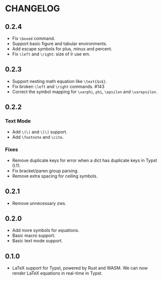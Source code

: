 # CHANGELOG

## 0.2.4

- Fix `\boxed` command.
- Support basic figure and tabular environments.
- Add escape symbols for plus, minus and percent.
- Fix `\left` and `\right`: size of lr use em.


## 0.2.3

- Support nesting math equation like `\text{$x$}`.
- Fix broken `\left` and `\right` commands. #143
- Correct the symbol mapping for `\varphi`, `phi`, `\epsilon` and `\varepsilon`.


## 0.2.2

### Text Mode

- Add `\(\)` and `\[\]` support.
- Add `\footnote` and `\cite`.

### Fixes

- Remove duplicate keys for error when a dict has duplicate keys in Typst 0.11.
- Fix bracket/paren group parsing.
- Remove extra spacing for ceiling symbols.


## 0.2.1

- Remove unnecessary zws.


## 0.2.0

- Add more symbols for equations.
- Basic macro support.
- Basic text mode support.


## 0.1.0

- LaTeX support for Typst, powered by Rust and WASM. We can now render LaTeX equations in real-time in Typst.